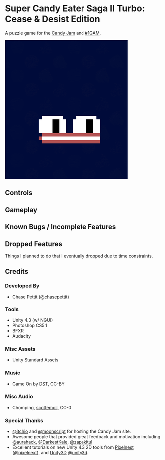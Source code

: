# Super Candy Eater Saga II Turbo: Cease & Desist Edition

A puzzle game for the [Candy Jam](http://itch.io/jam/candyjam) and [#1GAM](http://www.onegameamonth.com/).

![screen1](https://github.com/Chaser324/supercandyeater/blob/master/screen1.gif?raw=true)

## Controls



## Gameplay



## Known Bugs / Incomplete Features



## Dropped Features

Things I planned to do that I eventually dropped due to time constraints.



## Credits

### Developed By
* Chase Pettit ([@chasepettit](https://twitter.com/chasepettit))

### Tools
* Unity 4.3 (w/ NGUI)
* Photoshop CS5.1
* BFXR
* Audacity

### Misc Assets
* Unity Standard Assets

### Music
* Game On by [DST](http://nosoapradio.us), CC-BY

### Misc Audio
* Chomping, [scottemoil](http://www.freesound.org/people/scottemoil/sounds/188440/), CC-0

### Special Thanks
* [@itchio](https://twitter.com/itchio) and [@moonscript](https://twitter.com/moonscript) for hosting the Candy Jam site.
* Awesome people that provided great feedback and motivation including [@aurahack](https://twitter.com/aurahack), [@DarkestKale](https://twitter.com/DarkestKale), [@zapakitul](https://twitter.com/zapakitul)
* Excellent tutorials on new Unity 4.3 2D tools from [Pixelnest](http://pixelnest.io/tutorials/2d-game-unity/) ([@pixelnext](https://twitter.com/pixelnest)), and [Unity3D](http://www.youtube.com/watch?v=4qE8cuHI93c) [@unity3d](https://twitter.com/unity3d).
